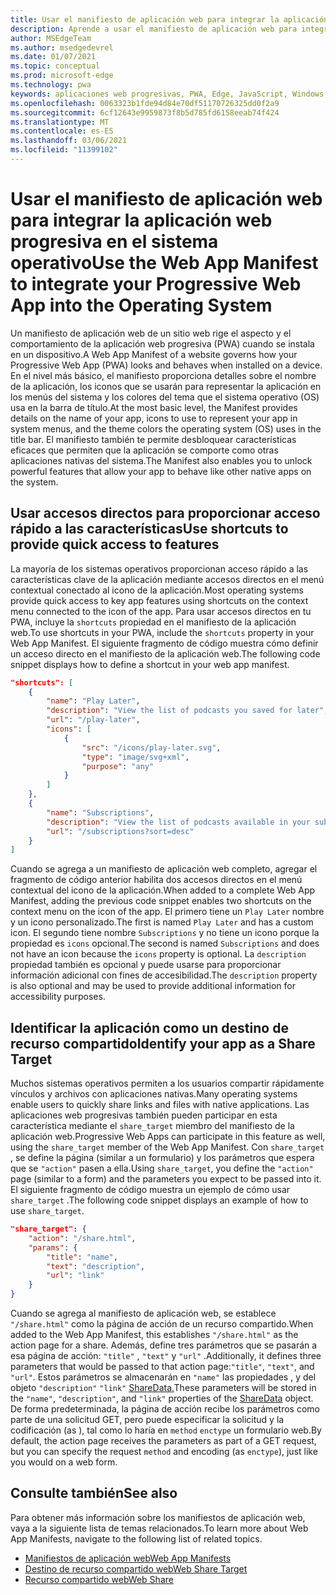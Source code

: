 ```yaml
---
title: Usar el manifiesto de aplicación web para integrar la aplicación web progresiva en el sistema operativo
description: Aprende a usar el manifiesto de aplicación web para integrar la aplicación web progresiva en el sistema operativo.
author: MSEdgeTeam
ms.author: msedgedevrel
ms.date: 01/07/2021
ms.topic: conceptual
ms.prod: microsoft-edge
ms.technology: pwa
keywords: aplicaciones web progresivas, PWA, Edge, JavaScript, Windows, UWP, Microsoft Store
ms.openlocfilehash: 0063323b1fde94d84e70df51170726325dd0f2a9
ms.sourcegitcommit: 6cf12643e9959873f8b5d785fd6158eeab74f424
ms.translationtype: MT
ms.contentlocale: es-ES
ms.lasthandoff: 03/06/2021
ms.locfileid: "11399102"
---
```

# <a name="use-the-web-app-manifest-to-integrate-your-progressive-web-app-into-the-operating-system"></a><span data-ttu-id="c5dfc-104">Usar el manifiesto de aplicación web para integrar la aplicación web progresiva en el sistema operativo</span><span class="sxs-lookup"><span data-stu-id="c5dfc-104">Use the Web App Manifest to integrate your Progressive Web App into the Operating System</span></span>

<span data-ttu-id="c5dfc-105">Un manifiesto de aplicación web de un sitio web rige el aspecto y el comportamiento de la aplicación web progresiva \(PWA\) cuando se instala en un dispositivo.</span><span class="sxs-lookup"><span data-stu-id="c5dfc-105">A Web App Manifest of a website governs how your Progressive Web App \(PWA\) looks and behaves when installed on a device.</span></span>  <span data-ttu-id="c5dfc-106">En el nivel más básico, el manifiesto proporciona detalles sobre el nombre de la aplicación, los iconos que se usarán para representar la aplicación en los menús del sistema y los colores del tema que el sistema operativo \(OS\) usa en la barra de título.</span><span class="sxs-lookup"><span data-stu-id="c5dfc-106">At the most basic level, the Manifest provides details on the name of your app, icons to use to represent your app in system menus, and the theme colors the operating system \(OS\) uses in the title bar.</span></span>  <span data-ttu-id="c5dfc-107">El manifiesto también te permite desbloquear características eficaces que permiten que la aplicación se comporte como otras aplicaciones nativas del sistema.</span><span class="sxs-lookup"><span data-stu-id="c5dfc-107">The Manifest also enables you to unlock powerful features that allow your app to behave like other native apps on the system.</span></span>  

## <a name="use-shortcuts-to-provide-quick-access-to-features"></a><span data-ttu-id="c5dfc-108">Usar accesos directos para proporcionar acceso rápido a las características</span><span class="sxs-lookup"><span data-stu-id="c5dfc-108">Use shortcuts to provide quick access to features</span></span>  

<span data-ttu-id="c5dfc-109">La mayoría de los sistemas operativos proporcionan acceso rápido a las características clave de la aplicación mediante accesos directos en el menú contextual conectado al icono de la aplicación.</span><span class="sxs-lookup"><span data-stu-id="c5dfc-109">Most operating systems provide quick access to key app features using shortcuts on the context menu connected to the icon of the app.</span></span>  <span data-ttu-id="c5dfc-110">Para usar accesos directos en tu PWA, incluye la `shortcuts` propiedad en el manifiesto de la aplicación web.</span><span class="sxs-lookup"><span data-stu-id="c5dfc-110">To use shortcuts in your PWA, include the `shortcuts` property in your Web App Manifest.</span></span>  <span data-ttu-id="c5dfc-111">El siguiente fragmento de código muestra cómo definir un acceso directo en el manifiesto de la aplicación web.</span><span class="sxs-lookup"><span data-stu-id="c5dfc-111">The following code snippet displays how to define a shortcut in your web app manifest.</span></span>  

```json
"shortcuts": [
    {
        "name": "Play Later",
        "description": "View the list of podcasts you saved for later",
        "url": "/play-later",
        "icons": [
            {
                "src": "/icons/play-later.svg",
                "type": "image/svg+xml",
                "purpose": "any"
            }
        ]
    },
    {
        "name": "Subscriptions",
        "description": "View the list of podcasts available in your subscription",
        "url": "/subscriptions?sort=desc"
    }
]
```  

<span data-ttu-id="c5dfc-112">Cuando se agrega a un manifiesto de aplicación web completo, agregar el fragmento de código anterior habilita dos accesos directos en el menú contextual del icono de la aplicación.</span><span class="sxs-lookup"><span data-stu-id="c5dfc-112">When added to a complete Web App Manifest, adding the previous code snippet enables two shortcuts on the context menu on the icon of the app.</span></span>  <span data-ttu-id="c5dfc-113">El primero tiene un `Play Later` nombre y un icono personalizado.</span><span class="sxs-lookup"><span data-stu-id="c5dfc-113">The first is named `Play Later` and has a custom icon.</span></span>  <span data-ttu-id="c5dfc-114">El segundo tiene nombre `Subscriptions` y no tiene un icono porque la propiedad es `icons` opcional.</span><span class="sxs-lookup"><span data-stu-id="c5dfc-114">The second is named `Subscriptions` and does not have an icon because the `icons` property is optional.</span></span>  <span data-ttu-id="c5dfc-115">La `description` propiedad también es opcional y puede usarse para proporcionar información adicional con fines de accesibilidad.</span><span class="sxs-lookup"><span data-stu-id="c5dfc-115">The `description` property is also optional and may be used to provide additional information for accessibility purposes.</span></span>  

## <a name="identify-your-app-as-a-share-target"></a><span data-ttu-id="c5dfc-116">Identificar la aplicación como un destino de recurso compartido</span><span class="sxs-lookup"><span data-stu-id="c5dfc-116">Identify your app as a Share Target</span></span>

<span data-ttu-id="c5dfc-117">Muchos sistemas operativos permiten a los usuarios compartir rápidamente vínculos y archivos con aplicaciones nativas.</span><span class="sxs-lookup"><span data-stu-id="c5dfc-117">Many operating systems enable users to quickly share links and files with native applications.</span></span> <span data-ttu-id="c5dfc-118">Las aplicaciones web progresivas también pueden participar en esta característica mediante el `share_target` miembro del manifiesto de la aplicación web.</span><span class="sxs-lookup"><span data-stu-id="c5dfc-118">Progressive Web Apps can participate in this feature as well, using the `share_target` member of the Web App Manifest.</span></span>  <span data-ttu-id="c5dfc-119">Con `share_target` , se define la página \(similar a un formulario\) y los parámetros que espera que se `"action"` pasen a ella.</span><span class="sxs-lookup"><span data-stu-id="c5dfc-119">Using `share_target`, you define the `"action"` page \(similar to a form\) and the parameters you expect to be passed into it.</span></span>  <span data-ttu-id="c5dfc-120">El siguiente fragmento de código muestra un ejemplo de cómo usar `share_target` .</span><span class="sxs-lookup"><span data-stu-id="c5dfc-120">The following code snippet displays an example of how to use `share_target`.</span></span>

```json
"share_target": {
    "action": "/share.html",
    "params": {
        "title": "name",
        "text": "description",
        "url": "link"
    }
}
```

<span data-ttu-id="c5dfc-121">Cuando se agrega al manifiesto de aplicación web, se establece `"/share.html"` como la página de acción de un recurso compartido.</span><span class="sxs-lookup"><span data-stu-id="c5dfc-121">When added to the Web App Manifest, this establishes `"/share.html"` as the action page for a share.</span></span> <span data-ttu-id="c5dfc-122">Además, define tres parámetros que se pasarán a esa página de acción: `"title"` , `"text"` y `"url"` .</span><span class="sxs-lookup"><span data-stu-id="c5dfc-122">Additionally, it defines three parameters that would be passed to that action page:`"title"`, `"text"`, and `"url"`.</span></span>  <span data-ttu-id="c5dfc-123">Estos parámetros se almacenarán en `"name"` las propiedades , y del objeto `"description"` `"link"` [ShareData.][GitHubWicgWebShareDomSharedata]</span><span class="sxs-lookup"><span data-stu-id="c5dfc-123">These parameters will be stored in the `"name"`, `"description"`, and `"link"` properties of the [ShareData][GitHubWicgWebShareDomSharedata] object.</span></span>  <span data-ttu-id="c5dfc-124">De forma predeterminada, la página de acción recibe los parámetros como parte de una solicitud GET, pero puede especificar la solicitud y la codificación \(as \), tal como lo haría en `method` `enctype` un formulario web.</span><span class="sxs-lookup"><span data-stu-id="c5dfc-124">By default, the action page receives the parameters as part of a GET request, but you can specify the request `method` and encoding \(as `enctype`\), just like you would on a web form.</span></span>

## <a name="see-also"></a><span data-ttu-id="c5dfc-125">Consulte también</span><span class="sxs-lookup"><span data-stu-id="c5dfc-125">See also</span></span>  

<span data-ttu-id="c5dfc-126">Para obtener más información sobre los manifiestos de aplicación web, vaya a la siguiente lista de temas relacionados.</span><span class="sxs-lookup"><span data-stu-id="c5dfc-126">To learn more about Web App Manifests, navigate to the following list of related topics.</span></span>  

*   [<span data-ttu-id="c5dfc-127">Manifiestos de aplicación web</span><span class="sxs-lookup"><span data-stu-id="c5dfc-127">Web App Manifests</span></span>][MDNWebAppManifests]  
*   [<span data-ttu-id="c5dfc-128">Destino de recurso compartido web</span><span class="sxs-lookup"><span data-stu-id="c5dfc-128">Web Share Target</span></span>][GitHubWicgWebShareTarget]
*   [<span data-ttu-id="c5dfc-129">Recurso compartido web</span><span class="sxs-lookup"><span data-stu-id="c5dfc-129">Web Share</span></span>][GithubW3cWebShare]
    
<!-- links -->  

[MDNWebAppManifests]: https://developer.mozilla.org/docs/Web/Manifest "Manifiestos de aplicación web | MDN"  

[GitHubWicgWebShareTarget]: https://wicg.github.io/web-share-target "Api de destino de recurso compartido web | WICG"
[GitHubWicgWebShareDomSharedata]: https://wicg.github.io/web-share#dom-sharedata "Diccionario de ShareData: API de recurso compartido web | WICG"  

[GithubW3cWebShare]: https://w3c.github.io/web-share/ "Api de uso compartido web | WICG"
